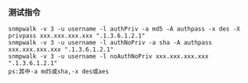 ### 测试指令
    snmpwalk -v 3 -u username -l authPriv -a md5 -A authpass -x des -X privpass xxx.xxx.xxx.xxx ".1.3.6.1.2.1"
    snmpwalk -v 3 -u username -l authNoPriv -a sha -A authpass xxx.xxx.xxx.xxx ".1.3.6.1.2.1"
    snmpwalk -v 3 -u username -l noAuthNoPriv xxx.xxx.xxx.xxx ".1.3.6.1.2.1"
    ps:其中-a md5或sha,-x des或aes